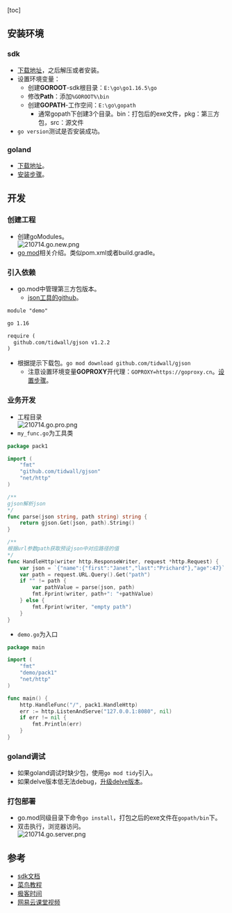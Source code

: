 [toc]
## 安装环境 ##
### sdk ###
- [下载地址](https://golang.google.cn/dl/)，之后解压或者安装。
- 设置环境变量：
  - 创建**GOROOT**-sdk根目录：```E:\go\go1.16.5\go```
  - 修改**Path**：添加```%GOROOT%\bin```
  - 创建**GOPATH**-工作空间：```E:\go\gopath```
    - 通常gopath下创建3个目录。bin：打包后的exe文件，pkg：第三方包，src：源文件
- ```go version```测试是否安装成功。

### goland ###
- [下载地址](https://www.jetbrains.com/go/download/other.html)。
- [安装步骤](http://c.biancheng.net/view/6124.html)。

## 开发 ##
### 创建工程 ###
- 创建goModules。<br>![210714.go.new.png](https://img-blog.csdnimg.cn/20210714104450121.png)
- [go mod](http://c.biancheng.net/view/5712.html)相关介绍。类似pom.xml或者build.gradle。

### 引入依赖 ###
- go.mod中管理第三方包版本。
  - [json工具的github](https://github.com/tidwall/gjson)。
```txt
module "demo"

go 1.16

require (
  github.com/tidwall/gjson v1.2.2
)
```

- 根据提示下载包。```go mod download github.com/tidwall/gjson```
  - 注意设置环境变量**GOPROXY**开代理：```GOPROXY=https://goproxy.cn```。[设置步骤](http://c.biancheng.net/view/5712.html)。

### 业务开发 ###
- 工程目录<br>![210714.go.pro.png](https://img-blog.csdnimg.cn/2021071410445096.png)
- ```my_func.go```为工具类
```go
package pack1

import (
	"fmt"
	"github.com/tidwall/gjson"
	"net/http"
)

/**
gjson解析json
*/
func parse(json string, path string) string {
	return gjson.Get(json, path).String()
}

/**
根据url参数path获取预设json中对应路径的值
*/
func HandleHttp(writer http.ResponseWriter, request *http.Request) {
	var json = `{"name":{"first":"Janet","last":"Prichard"},"age":47}`
	var path = request.URL.Query().Get("path")
	if "" != path {
		var pathValue = parse(json, path)
		fmt.Fprint(writer, path+": "+pathValue)
	} else {
		fmt.Fprint(writer, "empty path")
	}
}
```

- ```demo.go```为入口
```go
package main

import (
	"fmt"
	"demo/pack1"
	"net/http"
)

func main() {
	http.HandleFunc("/", pack1.HandleHttp)
	err := http.ListenAndServe("127.0.0.1:8080", nil)
	if err != nil {
		fmt.Println(err)
	}
}
```

### goland调试 ###
- 如果goland调试时缺少包，使用```go mod tidy```引入。
- 如果delve版本低无法debug，[升级delve版本](https://www.jianshu.com/p/63de6073db97)。

### 打包部署 ###
- go.mod同级目录下命令```go install```，打包之后的exe文件在```gopath/bin```下。
- 双击执行，浏览器访问。<br>![210714.go.server.png](https://img-blog.csdnimg.cn/2021071410445098.png)

## 参考 ##
- [sdk文档](https://cloud.tencent.com/developer/doc/1101) 
- [菜鸟教程](https://www.runoob.com/go/go-tutorial.html)
- [极客时间](https://time.geekbang.org/column/intro/100013101)
- [网易云课堂视频](https://study.163.com/course/courseLearn.htm?courseId=306002&from=study#/learn/video?lessonId=421012&courseId=306002)